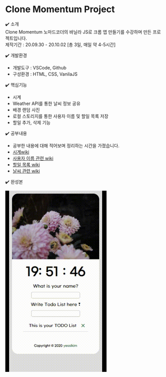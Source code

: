 # Clone Momentum Project

✔️ 소개  
Clone Momentum
노마드코더의 바닐라 JS로 크롬 앱 만들기를 수강하며 만든 프로젝트입니다.  
제작기간 : 20.09.30 - 20.10.02 [총 3일, 매일 약 4-5시간]

✔️ 개발환경

- 개발도구 : VSCode, Github
- 구성환경 : HTML, CSS, VanilaJS

✔️ 핵심기능

- 시계
- Weather API를 통한 날씨 정보 공유
- 배경 랜덤 사진
- 로컬 스토리지를 통한 사용자 이름 및 할일 목록 저장
- 할일 추가, 삭제 기능

✔️ 공부내용

- 공부한 내용에 대해 적어보며 정리하는 시간을 가졌습니다.
- [시계wiki](./What-I-Learned/1.in-clock.md)
- [사용자 이름 관련 wiki](./What-I-Learned/2.in-greetings.md)
- [할일 목록 wiki](./What-I-Learned/3.in-todo-list.md)
- [날씨 관련 wiki](What-I-Learned/4.in-weather.md)

✔️ 완성본

![video](./assets/video/video.gif)
